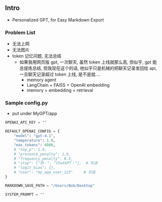 ## Intro

* Personalized GPT, for Easy Markdown Export

### Problem List
* 无法上网
* 无法图片
* token 记忆问题, 无法总结
  * 如果我用网页版 gpt, 一次聊天, 虽然 token 上线就那么高, 但似乎, gpt 能总提炼总结, 但我现在这个的话, 他似乎只是机械的把聊天记录发回给 api, 一旦聊天记录超过 token 上线, 是不是就....
    * memory agent 
    * LangChain + FAISS + OpenAI embedding
    * memory + embedding + retrieval

### Sample config.py

* put under MyGPT/app

```config.py
OPENAI_API_KEY = ""

DEFAULT_OPENAI_CONFIG = {
    "model": "gpt-4.1",
    "temperature": 1.0,
    "max_tokens": 6000,
    # "top_p": 1.0,
    # "presence_penalty": 1.0,
    # "frequency_penalty": 0.3,
    # "stop": ["你：", "ChatGPT："],  # 可选
    # "logit_bias": {},
    # "user": "my_app_user_123"     # 可选
}

MARKDOWN_SAVE_PATH = "/Users/Bob/Desktop"

SYSTEM_PROMPT = ""

```


